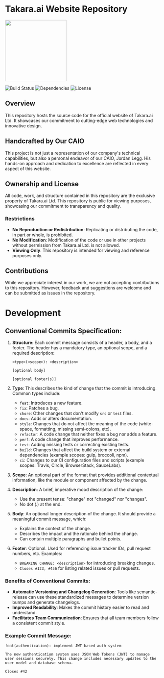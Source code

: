 # Takara.ai Website Repository

<img src="https://takara.ai/images/logo-24/TakaraAi.svg" width="200" />

![Build Status](https://img.shields.io/badge/build-passing-brightgreen)
![Dependencies](https://img.shields.io/badge/dependencies-up%20to%20date-brightgreen)
![License](https://img.shields.io/badge/license-proprietary-orange)

## Overview

This repository hosts the source code for the official website of Takara.ai Ltd. It showcases our commitment to cutting-edge web technologies and innovative design.

## Handcrafted by Our CAIO

This project is not just a representation of our company's technical capabilities, but also a personal endeavor of our CAIO, Jordan Legg. His hands-on approach and dedication to excellence are reflected in every aspect of this website.

## Ownership and License

All code, work, and structure contained in this repository are the exclusive property of Takara.ai Ltd. This repository is public for viewing purposes, showcasing our commitment to transparency and quality.

### Restrictions

- **No Reproduction or Redistribution**: Replicating or distributing the code, in part or whole, is prohibited.
- **No Modification**: Modification of the code or use in other projects without permission from Takara.ai Ltd. is not allowed.
- **Viewing Only**: This repository is intended for viewing and reference purposes only.

## Contributions

While we appreciate interest in our work, we are not accepting contributions to this repository. However, feedback and suggestions are welcome and can be submitted as issues in the repository.

<!-- ## Contact

For inquiries or more information about our work, please reach out to us at [contact email or link]. -->

# Development

## Conventional Commits Specification:

1. **Structure**: Each commit message consists of a header, a body, and a footer. The header has a mandatory type, an optional scope, and a required description:

   ```
   <type>(<scope>): <description>

   [optional body]

   [optional footer(s)]
   ```

2. **Type**: This describes the kind of change that the commit is introducing. Common types include:

   - `feat`: Introduces a new feature.
   - `fix`: Patches a bug.
   - `chore`: Other changes that don't modify `src` or `test` files.
   - `docs`: Adds or alters documentation.
   - `style`: Changes that do not affect the meaning of the code (white-space, formatting, missing semi-colons, etc).
   - `refactor`: A code change that neither fixes a bug nor adds a feature.
   - `perf`: A code change that improves performance.
   - `test`: Adding missing tests or correcting existing tests.
   - `build`: Changes that affect the build system or external dependencies (example scopes: gulp, broccoli, npm).
   - `ci`: Changes to our CI configuration files and scripts (example scopes: Travis, Circle, BrowserStack, SauceLabs).

3. **Scope**: An optional part of the format that provides additional contextual information, like the module or component affected by the change.

4. **Description**: A brief, imperative mood description of the change:

   - Use the present tense: "change" not "changed" nor "changes".
   - No dot (.) at the end.

5. **Body**: An optional longer description of the change. It should provide a meaningful commit message, which:

   - Explains the context of the change.
   - Describes the impact and the rationale behind the change.
   - Can contain multiple paragraphs and bullet points.

6. **Footer**: Optional. Used for referencing issue tracker IDs, pull request numbers, etc. Examples:
   - `BREAKING CHANGE: <description>` for introducing breaking changes.
   - `Closes #123, #456` for listing related issues or pull requests.

### Benefits of Conventional Commits:

- **Automatic Versioning and Changelog Generation**: Tools like semantic-release can use these standardized messages to determine version bumps and generate changelogs.
- **Improved Readability**: Makes the commit history easier to read and understand.
- **Facilitates Team Communication**: Ensures that all team members follow a consistent commit style.

### Example Commit Message:

```
feat(authentication): implement JWT based auth system

The new authentication system uses JSON Web Tokens (JWT) to manage user sessions securely. This change includes necessary updates to the user model and database schema.

Closes #42
```
